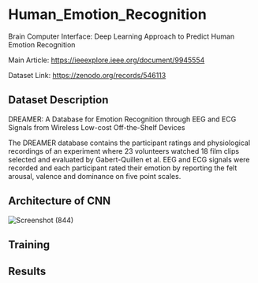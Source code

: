 # Human_Emotion_Recognition
Brain Computer Interface: Deep Learning Approach to Predict Human Emotion Recognition

Main Article: https://ieeexplore.ieee.org/document/9945554

Dataset Link: https://zenodo.org/records/546113

## Dataset Description
DREAMER: A Database for Emotion Recognition through EEG and ECG Signals from Wireless Low-cost Off-the-Shelf Devices

The DREAMER database contains the participant ratings and physiological recordings of an experiment where 23 volunteers watched 18 film clips selected and evaluated by Gabert-Quillen et al. EEG and ECG signals were recorded and each participant rated their emotion by reporting the felt arousal, valence and dominance on five point scales.

## Architecture of CNN

![Screenshot (844)](https://github.com/Armin-Abdollahi/Human-Emotion-Recognition/assets/103449830/6a069213-954a-4792-b2b5-b4a1947abdcd)


## Training

## Results
